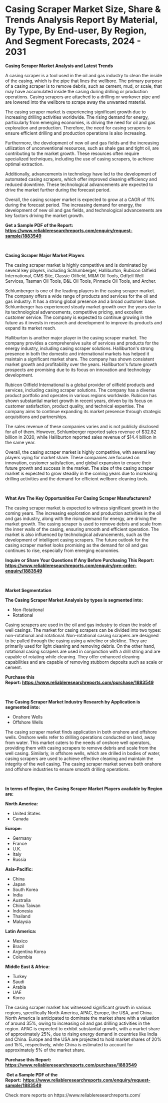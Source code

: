<p><h1>Casing Scraper Market Size, Share & Trends Analysis Report By Material, By Type, By End-user, By Region, And Segment Forecasts, 2024 - 2031</h1></p><p><strong>Casing Scraper Market Analysis and Latest Trends</strong></p>
<p><p>A casing scraper is a tool used in the oil and gas industry to clean the inside of the casing, which is the pipe that lines the wellbore. The primary purpose of a casing scraper is to remove debris, such as cement, mud, or scale, that may have accumulated inside the casing during drilling or production operations. Casing scrapers are attached to a drilling or workover pipe and are lowered into the wellbore to scrape away the unwanted material.</p><p>The casing scraper market is experiencing significant growth due to increasing drilling activities worldwide. The rising demand for energy, particularly from emerging economies, is driving the need for oil and gas exploration and production. Therefore, the need for casing scrapers to ensure efficient drilling and production operations is also increasing.</p><p>Furthermore, the development of new oil and gas fields and the increasing utilization of unconventional resources, such as shale gas and tight oil, are contributing to the market growth. These resources often require specialized techniques, including the use of casing scrapers, to achieve optimal extraction.</p><p>Additionally, advancements in technology have led to the development of automated casing scrapers, which offer improved cleaning efficiency and reduced downtime. These technological advancements are expected to drive the market further during the forecast period.</p><p>Overall, the casing scraper market is expected to grow at a CAGR of 11% during the forecast period. The increasing demand for energy, the development of new oil and gas fields, and technological advancements are key factors driving the market growth.</p></p>
<p><strong>Get a Sample PDF of the Report:&nbsp; <a href="https://www.reliableresearchreports.com/enquiry/request-sample/1883549">https://www.reliableresearchreports.com/enquiry/request-sample/1883549</a></strong></p>
<p>&nbsp;</p>
<p><strong>Casing Scraper Major Market Players</strong></p>
<p><p>The casing scraper market is highly competitive and is dominated by several key players, including Schlumberger, Halliburton, Rubicon Oilfield International, CMS Site, Classic Oilfield, M&M Oil Tools, Odfjell Well Services, Tasman Oil Tools, D&L Oil Tools, Pinnacle Oil Tools, and Archer.</p><p>Schlumberger is one of the leading players in the casing scraper market. The company offers a wide range of products and services for the oil and gas industry. It has a strong global presence and a broad customer base. Schlumberger has experienced steady market growth over the years due to its technological advancements, competitive pricing, and excellent customer service. The company is expected to continue growing in the future as it invests in research and development to improve its products and expand its market reach.</p><p>Halliburton is another major player in the casing scraper market. The company provides a comprehensive suite of services and products for the energy industry, including casing scraper solutions. Halliburton's strong presence in both the domestic and international markets has helped it maintain a significant market share. The company has shown consistent market growth and profitability over the years. Halliburton's future growth prospects are promising due to its focus on innovation and technology development.</p><p>Rubicon Oilfield International is a global provider of oilfield products and services, including casing scraper solutions. The company has a diverse product portfolio and operates in various regions worldwide. Rubicon has shown substantial market growth in recent years, driven by its focus on customer satisfaction, product quality, and technical expertise. The company aims to continue expanding its market presence through strategic acquisitions and partnerships.</p><p>The sales revenue of these companies varies and is not publicly disclosed for all of them. However, Schlumberger reported sales revenue of $32.82 billion in 2020, while Halliburton reported sales revenue of $14.4 billion in the same year.</p><p>Overall, the casing scraper market is highly competitive, with several key players vying for market share. These companies are focused on innovation, customer satisfaction, and global expansion to ensure their future growth and success in the market. The size of the casing scraper market is expected to grow steadily in the coming years due to increasing drilling activities and the demand for efficient wellbore cleaning tools.</p></p>
<p>&nbsp;</p>
<p><strong>What Are The Key Opportunities For Casing Scraper Manufacturers?</strong></p>
<p><p>The casing scraper market is expected to witness significant growth in the coming years. The increasing exploration and production activities in the oil and gas industry, along with the rising demand for energy, are driving the market growth. The casing scraper is used to remove debris and scale from the inner walls of the casing, ensuring smooth and efficient operation. The market is also influenced by technological advancements, such as the development of intelligent casing scrapers. The future outlook for the casing scraper market looks promising as the demand for oil and gas continues to rise, especially from emerging economies.</p></p>
<p><strong>Inquire or Share Your Questions If Any Before Purchasing This Report: <a href="https://www.reliableresearchreports.com/enquiry/pre-order-enquiry/1883549">https://www.reliableresearchreports.com/enquiry/pre-order-enquiry/1883549</a></strong></p>
<p>&nbsp;</p>
<p><strong>Market Segmentation</strong></p>
<p><strong>The Casing Scraper Market Analysis by types is segmented into:</strong></p>
<p><ul><li>Non-Rotational</li><li>Rotational</li></ul></p>
<p><p>Casing scrapers are used in the oil and gas industry to clean the inside of well casings. The market for casing scrapers can be divided into two types: non-rotational and rotational. Non-rotational casing scrapers are designed to be pulled through the casing using a wireline or slickline. They are primarily used for light cleaning and removing debris. On the other hand, rotational casing scrapers are used in conjunction with a drill string and are capable of rotating while cleaning. They offer enhanced cleaning capabilities and are capable of removing stubborn deposits such as scale or cement.</p></p>
<p><strong>Purchase this Report:&nbsp;<a href="https://www.reliableresearchreports.com/purchase/1883549">https://www.reliableresearchreports.com/purchase/1883549</a></strong></p>
<p>&nbsp;</p>
<p><strong>The Casing Scraper Market Industry Research by Application is segmented into:</strong></p>
<p><ul><li>Onshore Wells</li><li>Offshore Wells</li></ul></p>
<p><p>The casing scraper market finds application in both onshore and offshore wells. Onshore wells refer to drilling operations conducted on land, away from water. This market caters to the needs of onshore well operators, providing them with casing scrapers to remove debris and scale from the well casing. Similarly, in offshore wells, which are drilled in bodies of water, casing scrapers are used to achieve effective cleaning and maintain the integrity of the well casing. The casing scraper market serves both onshore and offshore industries to ensure smooth drilling operations.</p></p>
<p>&nbsp;</p>
<p><strong>In terms of Region, the Casing Scraper Market Players available by Region are:</strong></p>
<p>
    <p> <strong> North America: </strong>
        <ul>
            <li>United States</li>
            <li>Canada</li>
        </ul>
        </p> 
    <p> <strong> Europe: </strong>
        <ul>
            <li>Germany</li>
            <li>France</li>
            <li>U.K.</li>
            <li>Italy</li>
            <li>Russia</li>
        </ul>
        </p> 
    <p> <strong> Asia-Pacific: </strong>
        <ul>
            <li>China</li>
            <li>Japan</li>
            <li>South Korea</li>
            <li>India</li>
            <li>Australia</li>
            <li>China Taiwan</li>
            <li>Indonesia</li>
            <li>Thailand</li>
            <li>Malaysia</li>
        </ul>
        </p> 
    <p> <strong> Latin America: </strong>
        <ul>
            <li>Mexico</li>
            <li>Brazil</li>
            <li>Argentina Korea</li>
            <li>Colombia</li>
        </ul>
        </p> 
    <p> <strong> Middle East & Africa: </strong>
        <ul>
            <li>Turkey</li>
            <li>Saudi</li>
            <li>Arabia</li>
            <li>UAE</li>
            <li>Korea</li>
        </ul>
    </p>
    </p>
<p><p>The casing scraper market has witnessed significant growth in various regions, specifically North America, APAC, Europe, the USA, and China. North America is anticipated to dominate the market share with a valuation of around 35%, owing to increasing oil and gas drilling activities in the region. APAC is expected to exhibit substantial growth, with a market share of approximately 25%, due to rising energy demand in countries like India and China. Europe and the USA are projected to hold market shares of 20% and 15%, respectively, while China is estimated to account for approximately 5% of the market share.</p></p>
<p><strong>Purchase this Report: <a href="https://www.reliableresearchreports.com/purchase/1883549">https://www.reliableresearchreports.com/purchase/1883549</a></strong></p>
<p>&nbsp;<strong>Get a Sample PDF of the Report:&nbsp;&nbsp;<a href="https://www.reliableresearchreports.com/enquiry/request-sample/1883549">https://www.reliableresearchreports.com/enquiry/request-sample/1883549</a></strong></p>
<p><strong></strong></p>
<p>Check more reports on https://www.reliableresearchreports.com/</p>